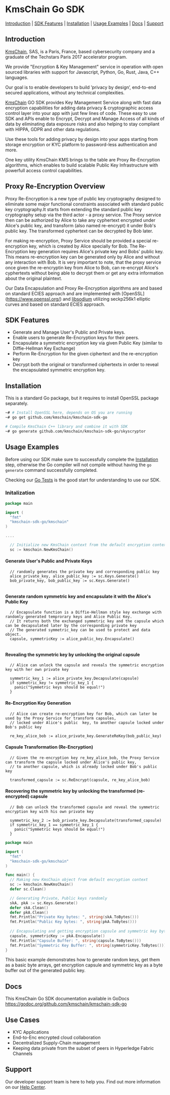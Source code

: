 # KmsChain Go SDK
[Introduction](#introduction) | [SDK Features](#sdk-features) | [Installation](#installation) | [Usage Examples](#usage-examples) | [Docs](#docs) | [Support](#support)


## Introduction
[KmsChain](http://kmschain.com), SAS, is a Paris, France, based cybersecurity company and a graduate of the Techstars Paris 2017 accelerator program.

We provide "Encryption & Key Management" service in operation with open sourced libraries with support for Javascript, Python, Go, Rust, Java, C++ languages.

Our goal is to enable developers to build ’privacy by design’, end-to-end secured applications, without any technical complexities.

[KmsChain](http://kmschain.com) GO SDK provides Key Management Service along with fast data encryption capabilities for adding data privacy & 
cryptographic access control layer into your app with just few lines of code. These easy to use SDK and APIs enable to Encrypt, Decrypt and Manage Access 
of all kinds of data by eliminating data exposure risks and also helping to stay compliant with HIPPA, GDPR and other data regulations.

Use these tools for adding privacy by design into your apps starting from storage encryption or KYC platform to password-less authentication and more. 

One key utility KmsChain KMS brings to the table are Proxy Re-Encryption algorithms, which enables to build scalable Public Key Infrastructure with 
powerfull access control capabilities.

## Proxy Re-Encryption Overview

Proxy Re-Encryption is a new type of public key cryptography designed to eliminate some major functional constraints associated with standard 
public key cryptography.It starts from extending the standard public key cryptography setup via the third actor - a proxy service. The Proxy service then 
can be authorized by Alice to take any cyphertext encrypted under Alice's public key, and transform (also named re-encrypt) it under Bob's public key. 
The transformed cyphertext can be decrypted by Bob later. 

For making re-encryption, Proxy Service should be provided a special re-encryption key, which is created by Alice specially for Bob. 
The Re-Encryption key generation requires Alice's private key and Bobs' public key. This means  re-encryption key can be generated only by Alice 
and without any interaction with Bob.
It is very important to note, that the proxy service once given the re-encryptin key from Alice to Bob, can re-encrypt Alice's cyphertexts without being able to decrypt them or
get any extra information about the original plaintext. 

Our Data Encapsulation and Proxy Re-Encryption algorithms are and based on standard ECIES approach and are implemented with [OpenSSL] (https://www.openssl.org/) and [libsodium](https://github.com/jedisct1/libsodium) 
utilizing seckp256k1 elliptic curves and based on standard ECIES approach.


## SDK Features

- Generate and Manage User's Public and Private keys.  
- Enable users to generate Re-Encryption keys for their peers.
- Encapsulate a symmetric encryption key via given Public Key (similar to Diffie-Hellman Key Exchange)
- Perform Re-Encryption for the given ciphertext and the re-encryption key
- Decrypt both the original or transformed ciphertexts in order to reveal the encapsulated symmetric encryption key.

## Installation
This is a standard Go package, but it requires to install OpenSSL package separately.
```bash
~# # Install OpenSSL here, depends on OS you are running
~# go get github.com/kmschain/kmschain-sdk-go

# Compile KmsChain C++ library and combine it with SDK
~# go generate github.com/kmschain/kmschain-sdk-go/skyscryptor
```

## Usage Examples
Before using our SDK make sure to successfully complete the [Installation](#installation) step, otherwise the Go compiler will not compile 
without having the `go generate` command successfully completed.

Checking our [Go Tests](https://github.com/kmschain/kmschain-sdk-go/tests) is the good start for understanding  to use our SDK.

### Initalization


```go
package main

import (
  "fmt"
  "kmschain-sdk-go/kmschain"
)

....

  // Initialize new KmsChain context from the default encryption context 
  sc := kmschain.NewKmsChain()
```

#### Generate User's Public and Private Keys  
```
  // randomly generates the private key and corresponding public key 
  alice_private_key, alice_public_key := sc.Keys.Generate()
  bob_private_key, bob_public_key := sc.Keys.Generate()
  
```
#### Generate random symmetric key and encapsulate it with the Alice's Public Key 
```
  // Encapsulate function is a Diffie-Hellman style key exchange with randomly generated temprorary keys and Alice Public Key. 
  // It returns both the exchanged symmetric key and the capsule which can be decapsulated later by the corresponding private key
  // The generated symmetric_key can be used to protect and data object. 
  capsule, symmetricKey := alice_public_key.Encapsulate()
  
```

#### Revealing the symmetric key by unlocking the original capsule
```
  // Alice can unlock the capsule and reveals the symmetric encryption key with her own private key
  
  symmetric_key_1 := alice_private_key.Decapsulate(capsule)
  if symmetric_key != symmetric_key_1 {
    panic("Symmetric keys should be equal!")
  }
```


#### Re-Encryption Key Generation
```
  // Alice can create re-encryption key for Bob, which can later be used by the Proxy Service for transform capsules,  
  // locked under Alice's public  key, to another capsule locked under  Bob's public key
  
  re_key_alice_bob := alice_private_key.GenerateReKey(bob_public_key)
```

#### Capsule Transformation (Re-Encryption)
```
  // Given the re-encryption key re_key_alice_bob, the Proxy Service can transform the capsule locked under Alice's public key, 
  // to another capsule, which is already locked under Bob's public key
  
  transformed_capsule := sc.ReEncrypt(capsule, re_key_alice_bob)
```


#### Recovering the symmetric key by unlocking the transformed (re-encrypted) capsule
```
  // Bob can unlock the transformed capsule and reveal the symmetric encryption key with his own private key
  
  symmetric_key_2 := bob_private_key.Decapsulate(transformed_capsule)
  if symmetric_key_1 == symmetric_key_1 {
    panic("Symmetric keys should be equal!")
  }
```

```go
package main

import (
  "fmt"
  "kmschain-sdk-go/kmschain"
)

func main() {
  // Making new KmsChain object from default encryption context 
  sc := kmschain.NewKmsChain()
  defer sc.Clean()

  // Generating Private, Public keys randomly 
  skA, pkA := sc.Keys.Generate()
  defer skA.Clean()
  defer pkA.Clean()
  fmt.Println("Private Key bytes: ", string(skA.ToBytes()))
  fmt.Println("Public Key bytes: ", string(pkA.ToBytes()))
  
  // Encapsulating and getting encryption capsule and symmetric key bytes 
  capsule, symmetricKey := pkA.Encapsulate()
  fmt.Println("Capsule Buffer: ", string(capsule.ToBytes()))
  fmt.Println("Symmetric Key Buffer: ", string(symmetricKey.ToBytes()))
}
```
This basic example demonstrates how to generate random keys, get them as a basic byte arrays, get encryption capsule and symmetric key as a byte buffer out of the generated public key.

## Docs
This KmsChain Go SDK documentation available in GoDocs https://godoc.org/github.com/kmschain/kmschain-sdk-go

## Use Cases
- KYC Applications
- End-to-Enc encrypted cloud collaboration
- Decentralized Supply-Chain management
- Keeping data private from the subset of peers in Hyperledge Fabric Channels

## Support
Our developer support team is here to help you. Find out more information on our [Help Center](https://help.kmschain.com/).
